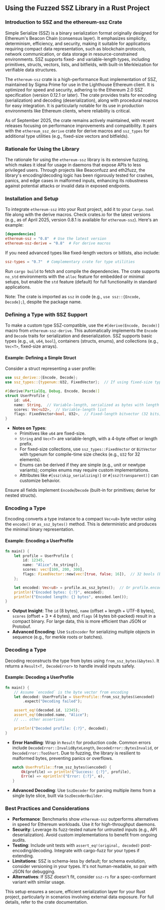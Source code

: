 ## Using the Fuzzed SSZ Library in a Rust Project

### Introduction to SSZ and the ethereum-ssz Crate

Simple Serialize (SSZ) is a binary serialization format originally designed for Ethereum's Beacon Chain (consensus layer). It emphasizes simplicity, determinism, efficiency, and security, making it suitable for applications requiring compact data representation, such as blockchain protocols, network communication, or data storage in resource-constrained environments. SSZ supports fixed- and variable-length types, including primitives, structs, vectors, lists, and bitfields, with built-in Merkleization for verifiable data structures.

The `ethereum-ssz` crate is a high-performance Rust implementation of SSZ, maintained by Sigma Prime for use in the Lighthouse Ethereum client. It is optimized for speed and security, adhering to the Ethereum 2.0 SSZ specification (version 0.12.1 or later). The crate provides traits for encoding (serialization) and decoding (deserialization), along with procedural macros for easy integration. It is particularly notable for its use in production environments like Ethereum clients, where reliability is critical.

As of September 2025, the crate remains actively maintained, with recent releases focusing on performance improvements and compatibility. It pairs with the `ethereum_ssz_derive` crate for derive macros and `ssz_types` for additional type utilities (e.g., fixed-size vectors and bitfields).

### Rationale for Using the Library

The rationale for using the `ethereum-ssz` library is its extensive fuzzing, which makes it ideal for usage in daemons that expose APIs to less privileged users. Through projects like Beaconfuzz and eth2fuzz, the library's encoding/decoding logic has been rigorously tested for crashes, panics, and edge cases in malformed inputs, enhancing its robustness against potential attacks or invalid data in exposed endpoints.

### Installation and Setup

To integrate `ethereum-ssz` into your Rust project, add it to your `Cargo.toml` file along with the derive macros. Check crates.io for the latest versions (e.g., as of April 2025, version 0.8.1 is available for `ethereum-ssz`). Here's an example:

```toml
[dependencies]
ethereum-ssz = "0.8"  # Use the latest version
ethereum-ssz-derive = "0.8"  # For derive macros
```

If you need advanced types like fixed-length vectors or bitlists, also include:

```toml
ssz-types = "0.7"  # Complementary crate for type utilities
```

Run `cargo build` to fetch and compile the dependencies. The crate supports `no_std` environments with the `alloc` feature for embedded or minimal setups, but enable the `std` feature (default) for full functionality in standard applications.

Note: The crate is imported as `ssz` in code (e.g., `use ssz::{Encode, Decode};`), despite the package name.

### Defining a Type with SSZ Support

To make a custom type SSZ-compatible, use the `#[derive(Encode, Decode)]` macro from `ethereum-ssz-derive`. This automatically implements the `Encode` and `Decode` traits for serialization and deserialization. SSZ supports basic types (e.g., `u8`, `u64`, `bool`), containers (structs, enums), and collections (e.g., `Vec<T>`, fixed-size arrays).

#### Example: Defining a Simple Struct

Consider a struct representing a user profile:

```rust
use ssz_derive::{Encode, Decode};
use ssz_types::{typenum::U32, FixedVector};  // If using fixed-size types

#[derive(PartialEq, Debug, Encode, Decode)]
struct UserProfile {
    id: u64,
    name: String,  // Variable-length, serialized as bytes with length prefix
    scores: Vec<u32>,  // Variable-length list
    flags: FixedVector<bool, U32>,  // Fixed-length bitvector (32 bits)
}
```

- **Notes on Types**:
  - Primitives like `u64` are fixed-size.
  - `String` and `Vec<T>` are variable-length, with a 4-byte offset or length prefix.
  - For fixed-size collections, use `ssz_types::FixedVector` or `BitVector` with typenum for compile-time size checks (e.g., `U32` for 32 elements).
  - Enums can be derived if they are simple (e.g., unit or newtype variants); complex enums may require custom implementations.
  - Attributes like `#[ssz(skip_serializing)]` or `#[ssz(transparent)]` can customize behavior.

Ensure all fields implement `Encode`/`Decode` (built-in for primitives; derive for nested structs).

### Encoding a Type

Encoding converts a type instance to a compact `Vec<u8>` byte vector using the `encode()` or `as_ssz_bytes()` method. This is deterministic and produces the minimal binary representation.

#### Example: Encoding a UserProfile

```rust
fn main() {
    let profile = UserProfile {
        id: 12345,
        name: "Alice".to_string(),
        scores: vec![100, 200, 300],
        flags: FixedVector::new(vec![true, false; 16]),  // 32 bools (bit-packed)
    };

    let encoded: Vec<u8> = profile.as_ssz_bytes();  // Or profile.encode()
    println!("Encoded bytes: {:?}", encoded);
    println!("Encoded length: {} bytes", encoded.len());
}
```

- **Output Insight**: The `id` (8 bytes), `name` (offset + length + UTF-8 bytes), `scores` (offset + 3 \* 4 bytes), and `flags` (4 bytes bit-packed) result in a compact binary. For large data, this is more efficient than JSON or Protobuf.
- **Advanced Encoding**: Use `SszEncoder` for serializing multiple objects in sequence (e.g., for merkle roots or batches).

### Decoding a Type

Decoding reconstructs the type from bytes using `from_ssz_bytes(&bytes)`. It returns a `Result<T, DecodeError>` to handle invalid inputs safely.

#### Example: Decoding a UserProfile

```rust
fn main() {
    // Assume `encoded` is the byte vector from encoding
    let decoded: UserProfile = UserProfile::from_ssz_bytes(&encoded)
        .expect("Decoding failed");

    assert_eq!(decoded.id, 12345);
    assert_eq!(decoded.name, "Alice");
    // ... other assertions

    println!("Decoded profile: {:?}", decoded);
}
```

- **Error Handling**: Wrap in `Result` for production code. Common errors include `DecodeError::InvalidByteLength`, `DecodeError::BytesInvalid`, or `DecodeError::TooShort`. Due to fuzzing, the library is resilient to malformed bytes, preventing panics or overflows.
  ```rust
  match UserProfile::from_ssz_bytes(&encoded) {
      Ok(profile) => println!("Success: {:?}", profile),
      Err(e) => eprintln!("Error: {:?}", e),
  }
  ```
- **Advanced Decoding**: Use `SszDecoder` for parsing multiple items from a single byte slice, built via `SszDecoderBuilder`.

### Best Practices and Considerations

- **Performance**: Benchmarks show `ethereum-ssz` outperforms alternatives in speed for Ethereum workloads. Use it for high-throughput daemons.
- **Security**: Leverage its fuzz-tested nature for untrusted inputs (e.g., API deserialization). Avoid custom implementations to benefit from ongoing audits.
- **Testing**: Include unit tests with `assert_eq!(original, decoded)` post-encoding/decoding. Integrate with cargo-fuzz for your types if extending.
- **Limitations**: SSZ is schema-less by default; for schema evolution, consider versioning in your types. It's not human-readable, so pair with JSON for debugging.
- **Alternatives**: If SSZ doesn't fit, consider `ssz-rs` for a spec-conformant variant with similar usage.

This setup ensures a secure, efficient serialization layer for your Rust project, particularly in scenarios involving external data exposure. For full details, refer to the crate documentation.

